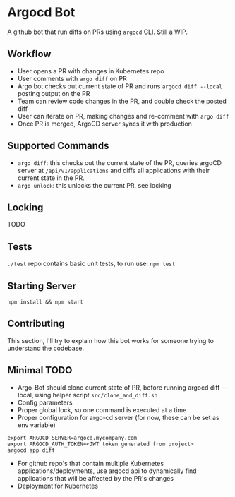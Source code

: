 # Argocd Bot
A github bot that run diffs on PRs using `argocd` CLI. 
Still a WIP. 


## Workflow
- User opens a PR with changes in Kubernetes repo
- User comments with `argo diff` on PR
- Argo bot checks out current state of PR and runs `argocd diff --local` posting output on the PR
- Team can review code changes in the PR, and double check the posted diff
- User can iterate on PR, making changes and re-comment with `argo diff`
- Once PR is merged, ArgoCD server syncs it with production

## Supported Commands
- `argo diff`: this checks out the current state of the PR, queries argoCD server at `/api/v1/applications` and diffs all applications with their current state in the PR.
- `argo unlock`: this unlocks the current PR, see locking

## Locking
TODO

## Tests
`./test` repo contains basic unit tests, to run use: `npm test`

## Starting Server
`npm install && npm start`


## Contributing
This section, I'll try to explain how this bot works for someone trying to understand the codebase.

## Minimal TODO
- Argo-Bot should clone current state of PR, before running argocd diff --local, using helper script `src/clone_and_diff.sh`
- Config parameters
- Proper global lock, so one command is executed at a time
- Proper configuration for argo-cd server (for now, these can be set as env variable)
```
export ARGOCD_SERVER=argocd.mycompany.com
export ARGOCD_AUTH_TOKEN=<JWT token generated from project>
argocd app diff
```
- For github repo's that contain multiple Kubernetes applications/deployments, use argocd api to dynamically find applications that will be affected by the PR's changes
- Deployment for Kubernetes
